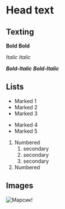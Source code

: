 # Head text

## Texting

**Bold** __Bold__

*Italic* _Italic_

**_Bold-Italic_** *__Bold-Italic__*

## Lists

* Marked 1
* Marked 2
* Marked 3
+ Marked 4
+ Marked 5

1. Numbered
    1) secondary
    2) secondary
    3) secondary
2. Numbered

## Images
![Марсик!](IMG_3825.JPG)